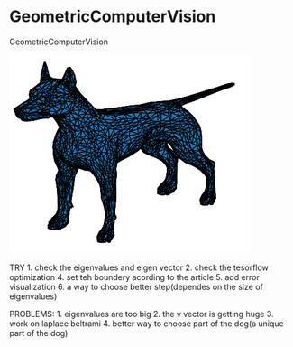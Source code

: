 # GeometricComputerVision
GeometricComputerVision


![dog](https://github.com/tsachiblau/geometricComputerVisionProject/blob/master/complete_dog.png)

TRY
	1. check the eigenvalues and eigen vector 
	2. check the tesorflow optimization
	4. set teh boundery acording to the article
	5. add error visualization
	6. a way to choose better step(dependes on the size of eigenvalues)
	
PROBLEMS:
	1. eigenvalues are too big
	2. the v vector is getting huge
	3. work on laplace beltrami
	4. better way to choose part of the dog(a unique part of the dog)
